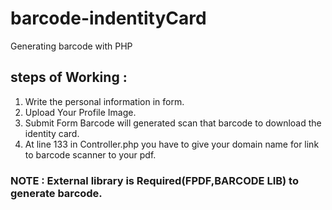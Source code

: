 # barcode-indentityCard
Generating barcode with PHP

## steps of Working :
1.  Write the personal information in form.
2. Upload Your Profile Image.
3. Submit Form Barcode will generated scan that barcode to download the identity card.
4. At line 133 in Controller.php you have to give your domain name for link to barcode scanner to your pdf.
### NOTE : External library is Required(FPDF,BARCODE LIB) to generate barcode.
